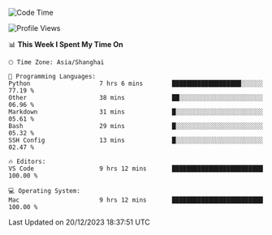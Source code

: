 <!--START_SECTION:waka-->
![Code Time](http://img.shields.io/badge/Code%20Time-280%20hrs%2040%20mins-blue)

![Profile Views](http://img.shields.io/badge/Profile%20Views-0-blue)

📊 **This Week I Spent My Time On** 

```text
🕑︎ Time Zone: Asia/Shanghai

💬 Programming Languages: 
Python                   7 hrs 6 mins        ███████████████████░░░░░░   77.19 % 
Other                    38 mins             ██░░░░░░░░░░░░░░░░░░░░░░░   06.96 % 
Markdown                 31 mins             █░░░░░░░░░░░░░░░░░░░░░░░░   05.61 % 
Bash                     29 mins             █░░░░░░░░░░░░░░░░░░░░░░░░   05.32 % 
SSH Config               13 mins             █░░░░░░░░░░░░░░░░░░░░░░░░   02.47 % 

🔥 Editors: 
VS Code                  9 hrs 12 mins       █████████████████████████   100.00 % 

💻 Operating System: 
Mac                      9 hrs 12 mins       █████████████████████████   100.00 % 
```


 Last Updated on 20/12/2023 18:37:51 UTC
<!--END_SECTION:waka-->